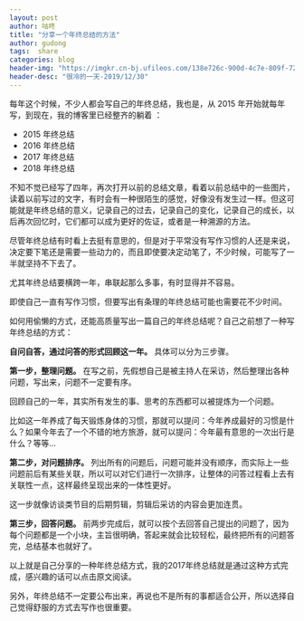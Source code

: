 ```yaml
---
layout: post
author: 咕咚
title: "分享一个年终总结的方法"
author: gudong
tags:  share
categories: blog
header-img: "https://imgkr.cn-bj.ufileos.com/138e726c-900d-4c7e-809f-7262f6974baa.jpg"
header-desc: "很冷的一天-2019/12/30"
---
```



每年这个时候，不少人都会写自己的年终总结，我也是，从 2015 年开始就每年写，到现在，我的博客里已经整齐的躺着 ：

* 2015 年终总结
* 2016 年终总结
* 2017 年终总结
* 2018 年终总结

不知不觉已经写了四年，再次打开以前的总结文章，看着以前总结中的一些图片，读着以前写过的文字，有时会有一种很陌生的感觉，好像没有发生过一样。但这可能就是年终总结的意义，记录自己的过去，记录自己的变化，记录自己的成长，以后再次回忆时，它们都可以成为更好的佐证，或者是一种溯源的方法。

尽管年终总结有时看上去挺有意思的，但是对于平常没有写作习惯的人还是来说，决定要下笔还是需要一些动力的，而且即使要决定动笔了，不少时候，可能写了一半就坚持不下去了。

尤其年终总结要横跨一年，串联起那么多事，有时显得并不容易。

即使自己一直有写作习惯，但要写出有条理的年终总结可能也需要花不少时间。

如何用偷懒的方式，还能高质量写出一篇自己的年终总结呢？自己之前想了一种写年终总结的方式：

**自问自答，通过问答的形式回顾这一年。** 具体可以分为三步骤。

**第一步，整理问题。** 在写之前，先假想自己是被主持人在采访，然后整理出各种问题，写出来，问题不一定要有序。

回顾自己的一年，其实所有发生的事、思考的东西都可以被提炼为一个问题。

比如这一年养成了每天锻炼身体的习惯，那就可以提问：今年养成最好的习惯是什么？如果今年去了一个不错的地方旅游，就可以提问：今年最有意思的一次出行是什么？等等…

**第二步，对问题排序。** 列出所有的问题后，问题可能并没有顺序，而实际上一些问题前后有某些关联，所以可以对它们进行一次排序，让整体的问答过程看上去有关联性一点，这样最终呈现出来的一体性更好。

这一步就像访谈类节目的后期剪辑，剪辑后采访的内容会更加连贯。

**第三步，回答问题。** 前两步完成后，就可以按个去回答自己提出的问题了，因为每个问题都是一个小块，主旨很明确，答起来就会比较轻松，最终把所有的问题答完，总结基本也就好了。

以上就是自己分享的一种年终总结方式，我的2017年终总结就是通过这种方式完成，感兴趣的话可以点击原文阅读。

另外，年终总结不一定要公布出来，再说也不是所有的事都适合公开，所以选择自己觉得舒服的方式去写作也很重要。
